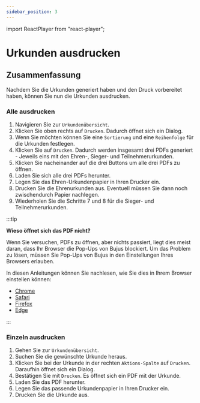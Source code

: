 ```yaml
---
sidebar_position: 3
---
```


import ReactPlayer from "react-player";

# Urkunden ausdrucken

<!-- ## Video

<div className="video__wrapper">
  <ReactPlayer
    className="video__player"
    controls
    config={{
      file: {
        attributes: {
          poster:
            "https://uploads-ssl.webflow.com/60cb8d6c93a6a6dfa3b7f24564345e1514a8f53d8aad199e_school-instructions-video-thumbnail.jpg",
        },
      },
    }}
    height="100%"
    url="https://storage.googleapis.com/files.school-app.bujus.de/school-instructions-v2-compressed.mp4"
    width="100%"
  />
</div>
­{" "} -->

## Zusammenfassung

Nachdem Sie die Urkunden generiert haben und den Druck vorbereitet haben, können Sie nun die Urkunden ausdrucken.
  
### Alle ausdrucken

1. Navigieren Sie zur `Urkundenübersicht`.
2. Klicken Sie oben rechts auf `Drucken`. Dadurch öffnet sich ein Dialog.
3. Wenn Sie möchten können Sie eine `Sortierung` und eine `Reihenfolge` für die Urkunden festlegen.
4. Klicken Sie auf `Drucken`. Dadurch werden insgesamt drei PDFs generiert - Jeweils eins mit den Ehren-, Sieger- und Teilnehmerurkunden.
5. Klicken Sie nacheinander auf die drei Buttons um alle drei PDFs zu öffnen.
6. Laden Sie sich alle drei PDFs herunter.
7. Legen Sie das Ehren-Urkundenpapier in Ihren Drucker ein.
8. Drucken Sie die Ehrenurkunden aus. Eventuell müssen Sie dann noch zwischendurch Papier nachlegen.
9. Wiederholen Sie die Schritte 7 und 8 für die Sieger- und Teilnehmerurkunden.

:::tip

**Wieso öffnet sich das PDF nicht?**

Wenn Sie versuchen, PDFs zu öffnen, aber nichts passiert, liegt dies meist daran, dass Ihr Browser die Pop-Ups von Bujus blockiert. Um das Problem zu lösen, müssen Sie Pop-Ups von Bujus in den Einstellungen Ihres Browsers erlauben.

In diesen Anleitungen können Sie nachlesen, wie Sie dies in Ihrem Browser einstellen können:

- [Chrome](https://www.avg.com/de/signal/how-to-block-allow-chrome-pop-ups)
- [Safari](https://www.avg.com/de/signal/how-to-block-allow-safari-pop-ups)
- [Firefox](https://www.avg.com/de/signal/firefox-popups-allow-block)
- [Edge](https://www.avg.com/de/signal/allow-block-popups-ie-edge)

:::

### Einzeln ausdrucken

1. Gehen Sie zur `Urkundenübersicht`.
2. Suchen Sie die gewünschte Urkunde heraus.
3. Klicken Sie bei der Urkunde in der rechten `Aktions-Spalte` auf `Drucken`. Daraufhin öffnet sich ein Dialog.
4. Bestätigen Sie mit `Drucken`. Es öffnet sich ein PDF mit der Urkunde.
5. Laden Sie das PDF herunter.
6. Legen Sie das passende Urkundenpapier in Ihren Drucker ein.
7. Drucken Sie die Urkunde aus.
